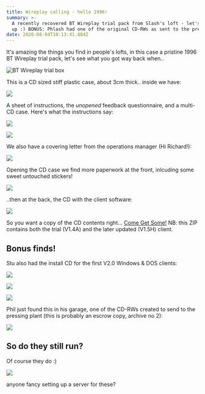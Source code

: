```yaml
---
title: Wireplay calling - hello 1996!
summary: >-
  A recently recovered BT Wireplay trial pack from Slash's loft - let's open it
  up :) BONUS: Phlash had one of the original CD-RWs as sent to the pressing plant!
date: 2020-08-04T10:13:41.884Z
---
```

It's amazing the things you find in people's lofts, in this case a pristine 1996 BT Wireplay trial pack, let's see what you got way back when..

![BT Wireplay trial box](../../images/upload/trial-box.jpg)

This is a CD sized stiff plastic case, about 3cm thick.. inside we have:

![](../../images/upload/trial-pack.jpg)

A sheet of instructions, the *unopened* feedback questionnaire, and a multi-CD case. Here's what the instructions say:

![](../../images/upload/instructions-front.jpg)

![](../../images/upload/instructions-back.jpg)

We also have a covering letter from the operations manager (Hi Richard!):

![](../../images/upload/cover-letter-slash.jpg)

Opening the CD case we find more paperwork at the front, inlcuding some sweet untouched stickers!

![](../../images/upload/wireplay-trial-docs.jpg)

..then at the back, the CD with the client software:

![](../../images/upload/wireplay-trial-cd.jpg)

So you want a copy of the CD contents right... [Come Get Some!](/wireplay%20stuff.zip) NB: this ZIP contains both the trial (V1.4A) and the later updated (V1.5H) client.

## Bonus finds!

Stu also had the install CD for the first V2.0 Windows & DOS clients:

![](../../images/upload/wireplay-2.0-front.jpg)

![](../../images/upload/wireplay-2.0-back.jpg)

![](../../images/upload/wireplay-2.0-cd.jpg)

Phil just found this in his garage, one of the CD-RWs created to send to the pressing plant (this is probably an escrow copy, archive no 2):

![](../../images/upload/wireplay-trial-cd-rw.jpg)

## So do they still run?

Of course they do :)

![](../../images/upload/wireplay-all-three.png)

anyone fancy setting up a server for these?
